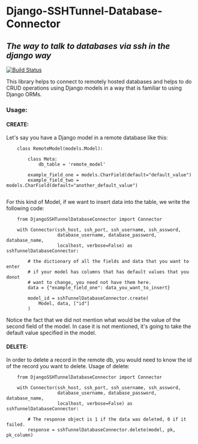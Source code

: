 # Django-SSHTunnel-Database-Connector
## _The way to talk to databases via ssh in the django way_

[![Build Status](https://travis-ci.org/joemccann/dillinger.svg?branch=master)](https://travis-ci.org/joemccann/dillinger)

This library helps to connect to remotely hosted databases and helps to do CRUD operations using Django models in a way that is familiar to using Django ORMs.

### Usage: 

#### CREATE:

Let's say you have a Django model in a remote database like this: 
    
```
    class RemoteModel(models.Model):
        
        class Meta:
            db_table = 'remote_model'
           
        example_field_one = models.CharField(default="default_value")
        example_field_two = models.CharField(default="another_default_value")
        
```

For this kind of Model, if we want to insert data into the table, we write the following code:

```
    from DjangoSSHTunnelDatabaseConnector import Connector
    
    with Connector(ssh_host, ssh_port, ssh_username, ssh_assword,
                   database_username, database_password, database_name, 
                   localhost, verbose=False) as sshTunnelDatabaseConnector:
    
        # the dictionary of all the fields and data that you want to enter
        # if your model has columns that has default values that you donot
        # want to change, you need not have them here.
        data = {"example_field_one": data_you_want_to_insert}
        
        model_id = sshTunnelDatabaseConnector.create(
            Model, data, ["id"]
        )
```

Notice the fact that we did not mention what would be the value of the second
field of the model. In case it is not mentioned, it's going to take the default
value specified in the model. 

#### DELETE:

In order to delete a record in the remote db, you would need to know the id of the
record you want to delete. Usage of delete: 

```
    from DjangoSSHTunnelDatabaseConnector import Connector
    
    with Connector(ssh_host, ssh_port, ssh_username, ssh_assword,
                   database_username, database_password, database_name, 
                   localhost, verbose=False) as sshTunnelDatabaseConnector:
    
        # The response object is 1 if the data was deleted, 0 if it failed. 
        response = sshTunnelDatabaseConnector.delete(model, pk, pk_column)
```